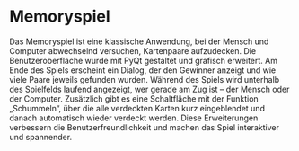 # Memoryspiel
Das Memoryspiel ist eine klassische Anwendung, bei der Mensch und Computer abwechselnd versuchen, Kartenpaare aufzudecken. Die Benutzeroberfläche wurde mit PyQt gestaltet und grafisch erweitert. Am Ende des Spiels erscheint ein Dialog, der den Gewinner anzeigt und wie viele Paare jeweils gefunden wurden. Während des Spiels wird unterhalb des Spielfelds laufend angezeigt, wer gerade am Zug ist – der Mensch oder der Computer. Zusätzlich gibt es eine Schaltfläche mit der Funktion „Schummeln“, über die alle verdeckten Karten kurz eingeblendet und danach automatisch wieder verdeckt werden. Diese Erweiterungen verbessern die Benutzerfreundlichkeit und machen das Spiel interaktiver und spannender.

